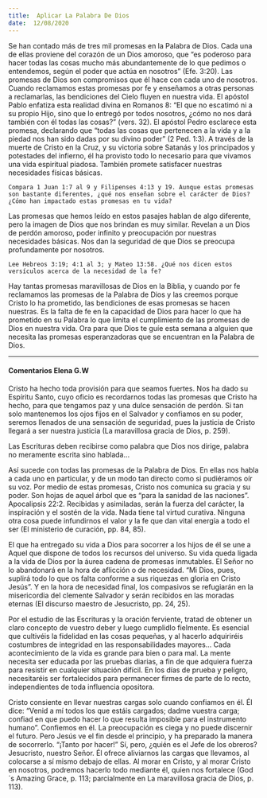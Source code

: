 ```yaml
---
title:  Aplicar La Palabra De Dios
date:  12/08/2020
---
```


Se han contado más de tres mil promesas en la Palabra de Dios. Cada una de ellas proviene del corazón de un Dios amoroso, que “es poderoso para hacer todas las cosas mucho más abundantemente de lo que pedimos o entendemos, según el poder que actúa en nosotros” (Efe. 3:20). Las promesas de Dios son compromisos que él hace con cada uno de nosotros. Cuando reclamamos estas promesas por fe y enseñamos a otras personas a reclamarlas, las bendiciones del Cielo fluyen en nuestra vida. El apóstol Pablo enfatiza esta realidad divina en Romanos 8: “El que no escatimó ni a su propio Hijo, sino que lo entregó por todos nosotros, ¿cómo no nos dará también con él todas las cosas?” (vers. 32). El apóstol Pedro esclarece esta promesa, declarando que “todas las cosas que pertenecen a la vida y a la piedad nos han sido dadas por su divino poder” (2 Ped. 1:3). A través de la muerte de Cristo en la Cruz, y su victoria sobre Satanás y los principados y potestades del infierno, él ha provisto todo lo necesario para que vivamos una vida espiritual piadosa. También promete satisfacer nuestras necesidades físicas básicas.

`Compara 1 Juan 1:7 al 9 y Filipenses 4:13 y 19. Aunque estas promesas son bastante diferentes, ¿qué nos enseñan sobre el carácter de Dios? ¿Cómo han impactado estas promesas en tu vida?`

Las promesas que hemos leído en estos pasajes hablan de algo diferente, pero la imagen de Dios que nos brindan es muy similar. Revelan a un Dios de perdón amoroso, poder infinito y preocupación por nuestras necesidades básicas. Nos dan la seguridad de que Dios se preocupa profundamente por nosotros.

`Lee Hebreos 3:19; 4:1 al 3; y Mateo 13:58. ¿Qué nos dicen estos versículos acerca de la necesidad de la fe?`

Hay tantas promesas maravillosas de Dios en la Biblia, y cuando por fe reclamamos las promesas de la Palabra de Dios y las creemos porque Cristo lo ha prometido, las bendiciones de esas promesas se hacen nuestras. Es la falta de fe en la capacidad de Dios para hacer lo que ha prometido en su Palabra lo que limita el cumplimiento de las promesas de Dios en nuestra vida. Ora para que Dios te guíe esta semana a alguien que necesita las promesas esperanzadoras que se encuentran en la Palabra de Dios.

---

#### Comentarios Elena G.W

Cristo ha hecho toda provisión para que seamos fuertes. Nos ha dado su Espíritu Santo, cuyo oficio es recordarnos todas las promesas que Cristo ha hecho, para que tengamos paz y una dulce sensación de perdón. Si tan solo mantenemos los ojos fijos en el Salvador y confiamos en su poder, seremos llenados de una sensación de seguridad, pues la justicia de Cristo llegará a ser nuestra justicia (La maravillosa gracia de Dios, p. 259).

Las Escrituras deben recibirse como palabra que Dios nos dirige, palabra no meramente escrita sino hablada…

Así sucede con todas las promesas de la Palabra de Dios. En ellas nos habla a cada uno en particular, y de un modo tan directo como si pudiéramos oír su voz. Por medio de estas promesas, Cristo nos comunica su gracia y su poder. Son hojas de aquel árbol que es “para la sanidad de las naciones”. Apocalipsis 22:2. Recibidas y asimiladas, serán la fuerza del carácter, la inspiración y el sostén de la vida. Nada tiene tal virtud curativa. Ninguna otra cosa puede infundirnos el valor y la fe que dan vital energía a todo el ser (El ministerio de curación, pp. 84, 85).

El que ha entregado su vida a Dios para socorrer a los hijos de él se une a Aquel que dispone de todos los recursos del universo. Su vida queda ligada a la vida de Dios por la áurea cadena de promesas inmutables. El Señor no lo abandonará en la hora de aflicción o de necesidad. “Mi Dios, pues, suplirá todo lo que os falta conforme a sus riquezas en gloria en Cristo Jesús”. Y en la hora de necesidad final, los compasivos se refugiarán en la misericordia del clemente Salvador y serán recibidos en las moradas eternas (El discurso maestro de Jesucristo, pp. 24, 25).

Por el estudio de las Escrituras y la oración ferviente, tratad de obtener un claro concepto de vuestro deber y luego cumplidlo fielmente. Es esencial que cultivéis la fidelidad en las cosas pequeñas, y al hacerlo adquiriréis costumbres de integridad en las responsabilidades mayores… Cada acontecimiento de la vida es grande para bien o para mal. La mente necesita ser educada por las pruebas diarias, a fin de que adquiera fuerza para resistir en cualquier situación difícil. En los días de prueba y peligro, necesitaréis ser fortalecidos para permanecer firmes de parte de lo recto, independientes de toda influencia opositora.

Cristo consiente en llevar nuestras cargas solo cuando confiamos en él. Él dice: “Venid a mí todos los que estáis cargados; dadme vuestra carga; confiad en que puedo hacer lo que resulta imposible para el instrumento humano”. Confiemos en él. La preocupación es ciega y no puede discernir el futuro. Pero Jesús ve el fin desde el principio, y ha preparado la manera de socorrerlo. “¡Tanto por hacer!” Sí, pero, ¿quién es el Jefe de los obreros? Jesucristo, nuestro Señor. Él ofrece aliviarnos las cargas que llevamos, al colocarse a sí mismo debajo de ellas. Al morar en Cristo, y al morar Cristo en nosotros, podremos hacerlo todo mediante él, quien nos fortalece (God´s Amazing Grace, p. 113; parcialmente en La maravillosa gracia de Dios, p. 113).